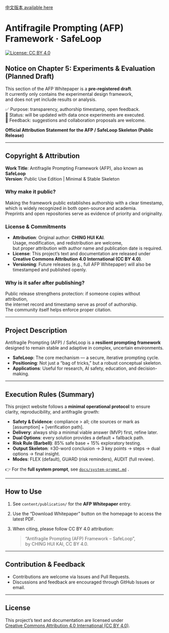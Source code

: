 [中文版本 available here](README.zh.md)

# Antifragile Prompting (AFP) Framework · SafeLoop

[![License: CC BY 4.0](https://img.shields.io/badge/License-CC%20BY%204.0-lightgrey.svg)](https://creativecommons.org/licenses/by/4.0/)

## Notice on Chapter 5: Experiments & Evaluation (Planned Draft)

This section of the AFP Whitepaper is a **pre-registered draft**.  
It currently only contains the experimental design framework,  
and does not yet include results or analysis.  

✅ Purpose: transparency, authorship timestamp, open feedback.  
🔄 Status: will be updated with data once experiments are executed.  
📢 Feedback: suggestions and collaboration proposals are welcome.

**Official Attribution Statement for the AFP / SafeLoop Skeleton (Public Release)**

---

## Copyright & Attribution

**Work Title**: Antifragile Prompting Framework (AFP), also known as **SafeLoop**  
**Version**: Public Use Edition | Minimal & Stable Skeleton  

### Why make it public?
Making the framework public establishes authorship with a clear timestamp,  
which is widely recognized in both open-source and academia.  
Preprints and open repositories serve as evidence of priority and originality.  

### License & Commitments
- **Attribution**: Original author: **CHING HUI KAI**.  
  Usage, modification, and redistribution are welcome,  
  but proper attribution with author name and publication date is required.  
- **License**: This project’s text and documentation are released under  
  **Creative Commons Attribution 4.0 International (CC BY 4.0)**.  
- **Versioning**: Future releases (e.g., full AFP Whitepaper) will also be timestamped and published openly.  

### Why is it safer after publishing?
Public release strengthens protection: if someone copies without attribution,  
the internet record and timestamp serve as proof of authorship.  
The community itself helps enforce proper citation.  

---

## Project Description

Antifragile Prompting (AFP) / SafeLoop is a **resilient prompting framework**  
designed to remain stable and adaptive in complex, uncertain environments.  

- **SafeLoop**: The core mechanism — a secure, iterative prompting cycle.  
- **Positioning**: Not just a “bag of tricks,” but a robust conceptual skeleton.  
- **Applications**: Useful for research, AI safety, education, and decision-making.  

---

## Execution Rules (Summary)

This project website follows a **minimal operational protocol** to ensure  
clarity, reproducibility, and antifragile growth:

- **Safety & Evidence**: compliance > all; cite sources or mark as [assumption] + [verification path].  
- **Delivery**: always ship a minimal viable answer (MVP) first, refine later.  
- **Dual Options**: every solution provides a default + fallback path.  
- **Risk Rule (Barbell)**: 85% safe base + 15% exploratory testing.  
- **Output Skeleton**: ≤30-word conclusion → 3 key points → steps → dual options → final insight.  
- **Modes**: FLEX (default), GUARD (risk reminders), AUDIT (full review).  

👉 For the **full system prompt**, see [`docs/system-prompt.md`](docs/system-prompt.md) .

---

## How to Use

1. See `content/publication/` for the **AFP Whitepaper** entry.  
2. Use the “Download Whitepaper” button on the homepage to access the latest PDF.  
3. When citing, please follow CC BY 4.0 attribution:  

   > “Antifragile Prompting (AFP) Framework – SafeLoop”,  
   > by CHING HUI KAI, CC BY 4.0.  

---

## Contribution & Feedback

- Contributions are welcome via Issues and Pull Requests.  
- Discussions and feedback are encouraged through GitHub Issues or email.  

---

## License

This project’s text and documentation are licensed under  
[Creative Commons Attribution 4.0 International (CC BY 4.0)](https://creativecommons.org/licenses/by/4.0/).
